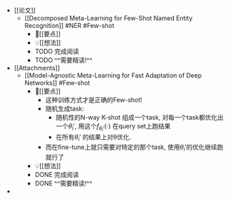 - [[论文]]
	- [[Decomposed Meta-Learning for Few-Shot Named Entity Recognition]] #NER #Few-shot
		- 📌[[要点]]
		- 💡[[想法]]
		- TODO 完成阅读
		- TODO ^^需要精读!^^
- [[Attachments]]
	- [[Model-Agnostic Meta-Learning for Fast Adaptation of Deep Networks]] #Few-shot
		- 📌[[要点]]
			- 这种训练方式才是正确的Few-shot!
			- 随机生成task:
				- 随机性的N-way K-shot 组成一个task, 对每一个task都优化出一个$\theta_i'$, 用这个$f_{\theta_i'}(\cdot)$ 在query set上跑结果
				- 在所有$\theta_i'$ 的结果上对θ优化.
			- 而在fine-tune上就只需要对特定的那个task, 使用$\theta_i'$的优化继续跑就行了
		- 💡[[想法]]
		- DONE 完成阅读
		- DONE ^^需要精读!^^
-